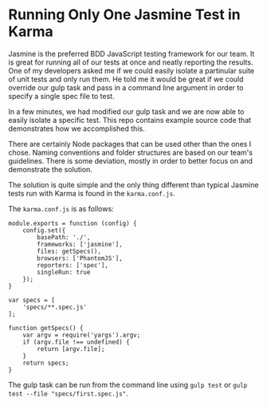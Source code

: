 # Running Only One Jasmine Test in Karma

Jasmine is the preferred BDD JavaScript testing framework for our team. It is great for running all of our tests at once and neatly reporting the results. One of my developers asked me if we could easily isolate a partinular suite of unit tests and only run them. He told me it would be great if we could override our gulp task and pass in a command line argument in order to specify a single spec file to test.

In a few minutes, we had modified our gulp task and we are now able to easily isolate a specific test. This repo contains example source code that demonstrates how we accomplished this.

There are certainly Node packages that can be used other than the ones I chose. Naming conventions and folder structures are based on our team's guidelines. There is some deviation, mostly in order to better focus on and demonstrate the solution.

The solution is quite simple and the only thing different than typical Jasmine tests run with Karma is found in the `karma.conf.js`.

The `karma.conf.js` is as follows:

```
module.exports = function (config) {
	config.set({
		basePath: './',
		frameworks: ['jasmine'],
		files: getSpecs(),
		browsers: ['PhantomJS'],
		reporters: ['spec'],
		singleRun: true
	});
}

var specs = [
	'specs/**.spec.js'
];

function getSpecs() {
	var argv = require('yargs').argv;
	if (argv.file !== undefined) {
		return [argv.file];
	}
	return specs;
}
```

The gulp task can be run from the command line using `gulp test` or `gulp test --file "specs/first.spec.js"`.